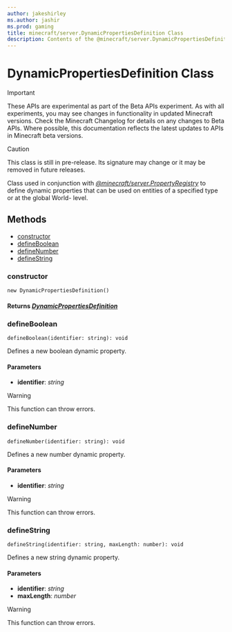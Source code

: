 ```yaml
---
author: jakeshirley
ms.author: jashir
ms.prod: gaming
title: minecraft/server.DynamicPropertiesDefinition Class
description: Contents of the @minecraft/server.DynamicPropertiesDefinition class.
---
```

# DynamicPropertiesDefinition Class
>[!IMPORTANT]
>These APIs are experimental as part of the Beta APIs experiment. As with all experiments, you may see changes in functionality in updated Minecraft versions. Check the Minecraft Changelog for details on any changes to Beta APIs. Where possible, this documentation reflects the latest updates to APIs in Minecraft beta versions.

> [!CAUTION]
> This class is still in pre-release.  Its signature may change or it may be removed in future releases.

Class used in conjunction with [*@minecraft/server.PropertyRegistry*](../server/PropertyRegistry.md) to define dynamic properties that can be used on entities of a specified type or at the global World- level.

## Methods
- [constructor](#constructor)
- [defineBoolean](#defineboolean)
- [defineNumber](#definenumber)
- [defineString](#definestring)

### **constructor**
`
new DynamicPropertiesDefinition()
`

#### **Returns** [*DynamicPropertiesDefinition*](DynamicPropertiesDefinition.md)

### **defineBoolean**
`
defineBoolean(identifier: string): void
`

Defines a new boolean dynamic property.

#### **Parameters**
- **identifier**: *string*

> [!WARNING]
> This function can throw errors.

### **defineNumber**
`
defineNumber(identifier: string): void
`

Defines a new number dynamic property.

#### **Parameters**
- **identifier**: *string*

> [!WARNING]
> This function can throw errors.

### **defineString**
`
defineString(identifier: string, maxLength: number): void
`

Defines a new string dynamic property.

#### **Parameters**
- **identifier**: *string*
- **maxLength**: *number*

> [!WARNING]
> This function can throw errors.


